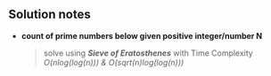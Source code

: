 ## Solution notes

- **count of prime numbers below given positive integer/number N**
    > solve using ___Sieve of Eratosthenes___
        with Time Complexity _O(nlog(log(n))) & O(sqrt(n)log(log(n)))_